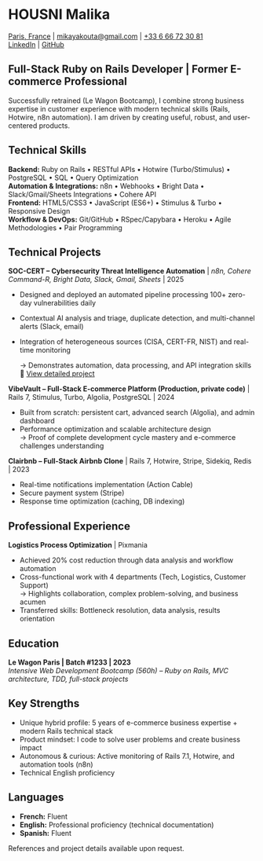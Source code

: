 # HOUSNI Malika

[Paris, France](https://www.google.com/maps?q=Paris,+France) | [mikayakouta@gmail.com](mailto:mikayakouta@gmail.com) | [ +33 6 66 72 30 81](tel:+33666723081)  
[LinkedIn](https://linkedin.com/in/housnim) | [GitHub](https://github.com/joupify)

## Full-Stack Ruby on Rails Developer | Former E-commerce Professional

Successfully retrained (Le Wagon Bootcamp), I combine strong business expertise in customer experience with modern technical skills (Rails, Hotwire, n8n automation). I am driven by creating useful, robust, and user-centered products.

## Technical Skills

**Backend:** Ruby on Rails • RESTful APIs • Hotwire (Turbo/Stimulus) • PostgreSQL • SQL • Query Optimization  
**Automation & Integrations:** n8n • Webhooks • Bright Data • Slack/Gmail/Sheets Integrations • Cohere API  
**Frontend:** HTML5/CSS3 • JavaScript (ES6+) • Stimulus & Turbo • Responsive Design  
**Workflow & DevOps:** Git/GitHub • RSpec/Capybara • Heroku • Agile Methodologies • Pair Programming

## Technical Projects

**SOC-CERT – Cybersecurity Threat Intelligence Automation** | _n8n, Cohere Command-R, Bright Data, Slack, Gmail, Sheets_ | 2025

- Designed and deployed an automated pipeline processing 100+ zero-day vulnerabilities daily
- Contextual AI analysis and triage, duplicate detection, and multi-channel alerts (Slack, email)
- Integration of heterogeneous sources (CISA, CERT-FR, NIST) and real-time monitoring

  → Demonstrates automation, data processing, and API integration skills  
  🔗 [View detailed project](https://dev.to/joupify/soc-cert-automated-threat-intelligence-system-with-n8n-ai-5722)

**VibeVault – Full-Stack E-commerce Platform (Production, private code)** | Rails 7, Stimulus, Turbo, Algolia, PostgreSQL | 2024

- Built from scratch: persistent cart, advanced search (Algolia), and admin dashboard
- Performance optimization and scalable architecture design  
  → Proof of complete development cycle mastery and e-commerce challenges understanding

**Clairbnb – Full-Stack Airbnb Clone** | Rails 7, Hotwire, Stripe, Sidekiq, Redis | 2023

- Real-time notifications implementation (Action Cable)
- Secure payment system (Stripe)
- Response time optimization (caching, DB indexing)

## Professional Experience

**Logistics Process Optimization** | Pixmania

- Achieved 20% cost reduction through data analysis and workflow automation
- Cross-functional work with 4 departments (Tech, Logistics, Customer Support)  
  → Highlights collaboration, complex problem-solving, and business acumen
- Transferred skills: Bottleneck resolution, data analysis, results orientation

## Education

**Le Wagon Paris | Batch #1233 | 2023**  
_Intensive Web Development Bootcamp (560h) – Ruby on Rails, MVC architecture, TDD, full-stack projects_

## Key Strengths

- Unique hybrid profile: 5 years of e-commerce business expertise + modern Rails technical stack
- Product mindset: I code to solve user problems and create business impact
- Autonomous & curious: Active monitoring of Rails 7.1, Hotwire, and automation tools (n8n)
- Technical English proficiency

## Languages

- **French:** Fluent
- **English:** Professional proficiency (technical documentation)
- **Spanish:** Fluent

References and project details available upon request.
